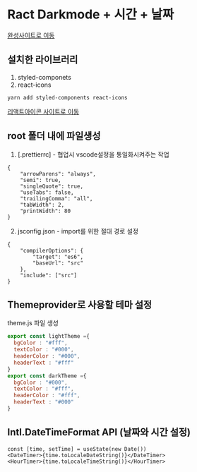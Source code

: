 # Ract Darkmode + 시간 + 날짜

[완성사이트로 이동](http://react-darkmodek-v2023.netlify.app)

## 설치한 라이브러리
1. styled-componets
2. react-icons
```
yarn add styled-components react-icons
```
[리액트아이콘 사이트로 이동](https://react-icons.github.io/react-icons/)


## root 폴더 내에 파일생성
1. [.prettierrc] - 협업시 vscode설정을 통일화시켜주는 작업
```
{
    "arrowParens": "always",
    "semi": true,
    "singleQuote": true,
    "useTabs": false,
    "trailingComma": "all",
    "tabWidth": 2,
    "printWidth": 80
}
```
2. jsconfig.json - import를 위한 절대 경로 설정
```
{
    "compilerOptions": {
        "target": "es6",
        "baseUrl": "src"
    },
    "include": ["src"]
}
```


## Themeprovider로 사용할 테마 설정
theme.js 파일 생성
```javascript
export const lightTheme ={
  bgColor : "#fff",
  textColor : "#000",
  headerColor : "#000",
  headerText : "#fff"
}
export const darkTheme ={
  bgColor : "#000",
  textColor : "#fff",
  headerColor : "#fff",
  headerText : "#000"
}
```

## Intl.DateTimeFormat API (날짜와 시간 설정)
```
const [time, setTime] = useState(new Date())
<DateTimer>{time.toLocaleDateString()}</DateTimer>
<HourTimer>{time.toLocaleTimeString()}</HourTimer>
```
